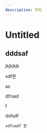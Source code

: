 ```yaml
---
description: 하하
---
```


# Untitled

## dddsaf

jkjkjkjk



sdf한

as

df/sad

f

dsfsdf

```text
sdfsadf 한
```

